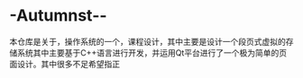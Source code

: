 # -Autumnst--
本仓库是关于，操作系统的一个，课程设计，其中主要是设计一个段页式虚拟的存储系统其中主要基于C++语言进行开发，并运用Qt平台进行了一个极为简单的页面设计。其中很多不足希望指正
